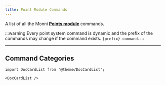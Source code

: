```yaml
---
title: Point Module Commands
---
```

A list of all the Monni **[Points module](/modules/points)** commands.

:::warning
Every point system command is dynamic and the prefix of the commands may change if the command exists. `{prefix}-command`.
:::

---
## Command Categories

```mdx-code-block
import DocCardList from '@theme/DocCardList';

<DocCardList />
```